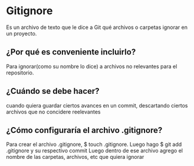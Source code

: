 # Gitignore
Es un archivo de texto que le dice a Git qué archivos o carpetas ignorar en un proyecto.
## ¿Por qué es conveniente incluirlo?
Para ignorar(como su nombre lo dice) a archivos no relevantes para el repositorio.
## ¿Cuándo se debe hacer?
cuando quiera guardar ciertos avances en un commit, descartando ciertos archivos que no concidere reelevantes
## ¿Cómo configuraría el archivo .gitignore?
Para crear el archivo .gitignore, $ touch .gitignore. Luego hago $ git add .gitignore y su respectivo commit
Luego dentro de ese archivo agrego el nombre de las carpetas, archivos, etc que quiera ignorar